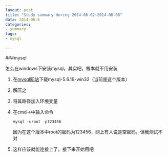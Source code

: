 ```yaml
---
layout: post
title: "Study summary during 2014-06-02~2014-06-08"
data: 2014-06-6
categories:
- summary
tags:
- mysql

---
```


###mysql

怎么在windows下安装mysql，其实吧，根本就不用安装

1. 在<a href="http://dev.mysql.com/downloads/mysql/" target="_blank">mysql网站</a>下载mysql-5.6.19-win32（当前是这个版本）
2. 解压之
3. 将其路径加入环境变量
4. 在cmd->中输入命令

       mysql -uroot -p123456
       
   因为在这个版本中root的密码为123456，网上有人说是空密码，但我测试不对
5. 这样应该就能连接上了，接下来开始用吧
